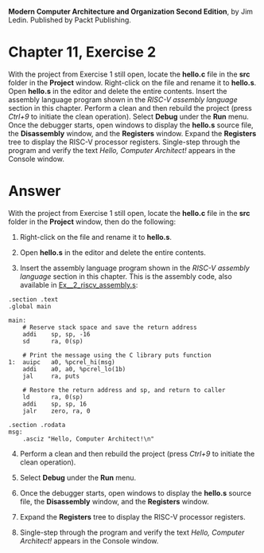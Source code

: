 __Modern Computer Architecture and Organization Second Edition__, by Jim Ledin. Published by Packt Publishing.
# Chapter 11, Exercise 2

With the project from Exercise 1 still open, locate the **hello.c** file in the **src** folder in the **Project** window. Right-click on the file and rename it to **hello.s**. Open **hello.s** in the editor and delete the entire contents. Insert the assembly language program shown in the *RISC-V assembly language* section in this chapter. Perform a clean and then rebuild the project (press *Ctrl+9* to initiate the clean operation). Select **Debug** under the **Run** menu. Once the debugger starts, open windows to display the **hello.s** source file, the **Disassembly** window, and the **Registers** window. Expand the **Registers** tree to display the RISC-V processor registers. Single-step through the program and verify the text *Hello, Computer Architect!* appears in the Console window.


# Answer
With the project from Exercise 1 still open, locate the **hello.c** file in the **src** folder in the **Project** window, then do the following:

1. Right-click on the file and rename it to **hello.s**.

1. Open **hello.s** in the editor and delete the entire contents.

1. Insert the assembly language program shown in the *RISC-V assembly language* section in this chapter. This is the assembly code, also available in [Ex__2_riscv_assembly.s](src/Ex__2_riscv_assembly.s):

```
.section .text
.global main

main:
    # Reserve stack space and save the return address
    addi    sp, sp, -16
    sd      ra, 0(sp)

    # Print the message using the C library puts function
1:  auipc   a0, %pcrel_hi(msg)
    addi    a0, a0, %pcrel_lo(1b)
    jal     ra, puts

    # Restore the return address and sp, and return to caller
    ld      ra, 0(sp)
    addi    sp, sp, 16
    jalr    zero, ra, 0

.section .rodata
msg:
    .asciz "Hello, Computer Architect!\n"
```

4. Perform a clean and then rebuild the project (press *Ctrl+9* to initiate the clean operation).

1. Select **Debug** under the **Run** menu.

1. Once the debugger starts, open windows to display the **hello.s** source file, the **Disassembly** window, and the **Registers** window.

1. Expand the **Registers** tree to display the RISC-V processor registers.

1. Single-step through the program and verify the text *Hello, Computer Architect!* appears in the Console window.
